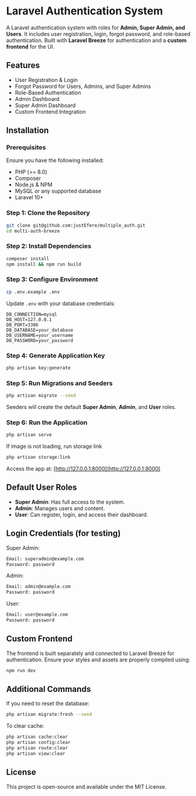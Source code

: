 # Laravel Authentication System

A Laravel authentication system with roles for **Admin, Super Admin, and Users**. It includes user registration, login, forgot password, and role-based authentication. Built with **Laravel Breeze** for authentication and a **custom frontend** for the UI.

## Features

-   User Registration & Login
-   Forgot Password for Users, Admins, and Super Admins
-   Role-Based Authentication
-   Admin Dashboard
-   Super Admin Dashboard
-   Custom Frontend Integration

## Installation

### Prerequisites

Ensure you have the following installed:

-   PHP (>= 8.0)
-   Composer
-   Node.js & NPM
-   MySQL or any supported database
-   Laravel 10+

### Step 1: Clone the Repository

```bash
git clone git@github.com:justEfere/multiple_auth.git
cd multi-auth-breeze
```

### Step 2: Install Dependencies

```bash
composer install
npm install && npm run build
```

### Step 3: Configure Environment

```bash
cp .env.example .env
```

Update `.env` with your database credentials:

```env
DB_CONNECTION=mysql
DB_HOST=127.0.0.1
DB_PORT=3306
DB_DATABASE=your_database
DB_USERNAME=your_username
DB_PASSWORD=your_password
```

### Step 4: Generate Application Key

```bash
php artisan key:generate
```

### Step 5: Run Migrations and Seeders

```bash
php artisan migrate --seed
```

Seeders will create the default **Super Admin**, **Admin**, and **User** roles.

### Step 6: Run the Application

```bash
php artisan serve
```

If image is not loading, run storage link

```bash
php artisan storage:link
```

Access the app at: [http://127.0.0.1:8000](http://127.0.0.1:8000)

## Default User Roles

-   **Super Admin**: Has full access to the system.
-   **Admin**: Manages users and content.
-   **User**: Can register, login, and access their dashboard.

## Login Credentials (for testing)

Super Admin:

```txt
Email: superadmin@example.com
Password: password
```

Admin:

```txt
Email: admin@example.com
Password: password
```

User:

```txt
Email: user@example.com
Password: password
```

## Custom Frontend

The frontend is built separately and connected to Laravel Breeze for authentication. Ensure your styles and assets are properly compiled using:

```bash
npm run dev
```

## Additional Commands

If you need to reset the database:

```bash
php artisan migrate:fresh --seed
```

To clear cache:

```bash
php artisan cache:clear
php artisan config:clear
php artisan route:clear
php artisan view:clear
```

## License

This project is open-source and available under the MIT License.
